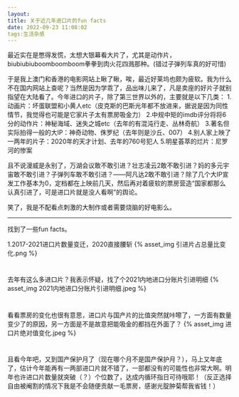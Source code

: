 ```yaml
---
layout: 
title: 关于近几年进口片的fun facts
date: 2022-09-23 11:08:02
tags:生活杂感
---
```

最近实在是憋得发慌，太想大银幕看大片了，尤其是动作片，biubiubiuboomboomboom拳拳到肉火花四溅那种。(错过子弹列车真的好可惜)

于是我上澳门和香港的电影网站上瞅了瞅，唉，最近好莱坞也颇为疲软。我为什么不在国内网站上查呢？当然是因为学乖了，品出味儿来了，凡是卖座的好片子就别指望在大陆看了。今年进口的片子，除了第三世界以外的，主要就是以下几类：
1.动画片：坏蛋联盟和小黄人etc（皮克斯的巴斯光年都不放进来，据说是因为同性情节，我觉得也可能是它家片子太有票房吸金力）
2.中规中矩的imdb评分将将6分的动作片：神秘海域、迷失之城etc（去年的有混沌行走、丛林奇航）
3.著名但实际拍得一般的大IP：神奇动物、侏罗纪（去年则是沙丘、007）
4.别人家上映了一两年的片子：2020年的天才计划、去年的760号犯人
5.明星荟萃的烂片：尼罗河的惨案

且不说漫威是永别了，万湖会议敢不敢引进？壮志凌云2敢不敢引进？妈的多元宇宙敢不敢引进？子弹列车敢不敢引进？——阿凡达2敢不敢引进？除了几个大IP宣发工作基本为0，定档都在上映前几天，然后再对着疲软的票房营造“国家都那么认真引进了，可是进口片就是没人看啊”的舆论。

笑了，我是不配看点刺激的大制作或者需要烧脑的好电影么。

----------

找到了一些fun facts。

1.2017-2021进口片数量变迁，2020直接腰斩  {% asset_img 引进片占总量比变化.png %}
#
去年有这么多进口片？我表示怀疑，找了个2021内地进口分账片引进明细  {% asset_img 2021内地进口分账片引进明细.jpeg %}
#
看看票房的变化也很有意思，进口片与国产片的比值突然就咔嚓了，一方面有数量变少了的原因，另一方面是不是故意把能吸金的都挡在外面了？  {% asset_img 进口片绝对值变化.jpeg %}
#
且看今年吧，又到国产保护月了（现在哪个月不是国产保护月？），马上又年底了，估计今年能再有一两部进口片就不错了，一部都没有的可能性也非常大啊。明年也许进口片数量就突破（？）个位数了，达成内循环指日可待哦耶！（反正选择自由被阉割的情况下我是不会随便贡献一毛票房，感谢光腚肿菊帮我省钱！）